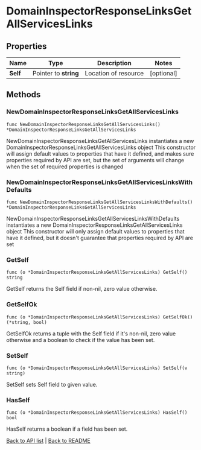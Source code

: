 # DomainInspectorResponseLinksGetAllServicesLinks

## Properties

Name | Type | Description | Notes
------------ | ------------- | ------------- | -------------
**Self** | Pointer to **string** | Location of resource | [optional] 

## Methods

### NewDomainInspectorResponseLinksGetAllServicesLinks

`func NewDomainInspectorResponseLinksGetAllServicesLinks() *DomainInspectorResponseLinksGetAllServicesLinks`

NewDomainInspectorResponseLinksGetAllServicesLinks instantiates a new DomainInspectorResponseLinksGetAllServicesLinks object
This constructor will assign default values to properties that have it defined,
and makes sure properties required by API are set, but the set of arguments
will change when the set of required properties is changed

### NewDomainInspectorResponseLinksGetAllServicesLinksWithDefaults

`func NewDomainInspectorResponseLinksGetAllServicesLinksWithDefaults() *DomainInspectorResponseLinksGetAllServicesLinks`

NewDomainInspectorResponseLinksGetAllServicesLinksWithDefaults instantiates a new DomainInspectorResponseLinksGetAllServicesLinks object
This constructor will only assign default values to properties that have it defined,
but it doesn't guarantee that properties required by API are set

### GetSelf

`func (o *DomainInspectorResponseLinksGetAllServicesLinks) GetSelf() string`

GetSelf returns the Self field if non-nil, zero value otherwise.

### GetSelfOk

`func (o *DomainInspectorResponseLinksGetAllServicesLinks) GetSelfOk() (*string, bool)`

GetSelfOk returns a tuple with the Self field if it's non-nil, zero value otherwise
and a boolean to check if the value has been set.

### SetSelf

`func (o *DomainInspectorResponseLinksGetAllServicesLinks) SetSelf(v string)`

SetSelf sets Self field to given value.

### HasSelf

`func (o *DomainInspectorResponseLinksGetAllServicesLinks) HasSelf() bool`

HasSelf returns a boolean if a field has been set.


[Back to API list](../README.md#documentation-for-api-endpoints) | [Back to README](../README.md)


